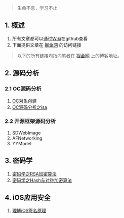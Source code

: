 > 生命不息，学习不止

## 1. 概述

1. 所有文章都可以通过[Wiki](https://github.com/ConstantCody/blogs/wiki)在github查看    
2. 下面提供文章在 [掘金网](https://juejin.im/user/5bab3a6a6fb9a05cfe487448/posts) 的访问链接

> 以下的所有链接均指向笔者在 [掘金网](https://juejin.im/user/5bab3a6a6fb9a05cfe487448/posts) 上的博客地址。


## 2. 源码分析

### 2.1 OC源码分析

1. [OC对象创建](https://juejin.im/post/5de08bf85188254fc26bc242)
2. [OC源码分析之isa](https://juejin.im/post/5e0d4c686fb9a048401cff26)

### 2.2 开源框架源码分析

1. SDWebImage
2. AFNetworking
3. YYModel

## 3. 密码学

1. [密码学之RSA加密算法](https://juejin.im/post/5da19510f265da5b7a754840)
1. [密码学之Hash与对称加密算法](https://juejin.im/post/5dad86796fb9a04e3559870e)

## 4. iOS应用安全

1. [理解iOS签名原理](https://juejin.im/post/5db1a7366fb9a02025668bcd)
